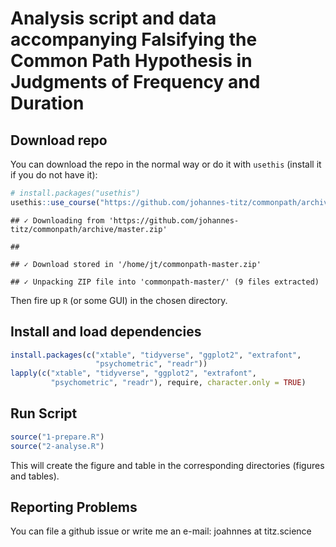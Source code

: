 
# Analysis script and data accompanying Falsifying the Common Path Hypothesis in Judgments of Frequency and Duration

## Download repo

You can download the repo in the normal way or do it with `usethis`
(install it if you do not have it):

``` r
# install.packages("usethis")
usethis::use_course("https://github.com/johannes-titz/commonpath/archive/master.zip")
```

    ## ✓ Downloading from 'https://github.com/johannes-titz/commonpath/archive/master.zip'

    ## 

    ## ✓ Download stored in '/home/jt/commonpath-master.zip'

    ## ✓ Unpacking ZIP file into 'commonpath-master/' (9 files extracted)

Then fire up `R` (or some GUI) in the chosen directory.

## Install and load dependencies

``` r
install.packages(c("xtable", "tidyverse", "ggplot2", "extrafont",
                   "psychometric", "readr"))
lapply(c("xtable", "tidyverse", "ggplot2", "extrafont",
         "psychometric", "readr"), require, character.only = TRUE)
```

## Run Script

``` r
source("1-prepare.R")
source("2-analyse.R")
```

This will create the figure and table in the corresponding directories
(figures and tables).

## Reporting Problems

You can file a github issue or write me an e-mail: joahnnes at
titz.science
